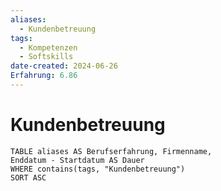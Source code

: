 ```yaml
---
aliases:
  - Kundenbetreuung
tags:
  - Kompetenzen
  - Softskills
date-created: 2024-06-26
Erfahrung: 6.86
---
```

# Kundenbetreuung

```dataview
TABLE aliases AS Berufserfahrung, Firmenname,
Enddatum - Startdatum AS Dauer
WHERE contains(tags, "Kundenbetreuung")
SORT ASC
```